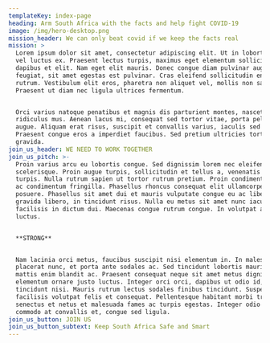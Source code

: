 ```yaml
---
templateKey: index-page
heading: Arm South Africa with the facts and help fight COVID-19
image: /img/hero-desktop.png
mission_header: We can only beat covid if we keep the facts real
mission: >
  Lorem ipsum dolor sit amet, consectetur adipiscing elit. Ut in lobortis justo,
  vel luctus ex. Praesent lectus turpis, maximus eget elementum sollicitudin,
  dapibus et elit. Nam eget elit mauris. Donec congue diam pulvinar augue
  feugiat, sit amet egestas est pulvinar. Cras eleifend sollicitudin enim in
  rutrum. Vestibulum elit eros, pharetra non aliquet vel, mollis non sapien. 
  Praesent ut diam nec ligula ultrices fermentum. 


  Orci varius natoque penatibus et magnis dis parturient montes, nascetur
  ridiculus mus. Aenean lacus mi, consequat sed tortor vitae, porta pellentesque
  augue. Aliquam erat risus, suscipit et convallis varius, iaculis sed velit.
  Praesent congue eros a imperdiet faucibus. Sed pretium ultricies tortor in
  gravida.
join_us_header: WE NEED TO WORK TOGETHER
join_us_pitch: >-
  Proin varius arcu eu lobortis congue. Sed dignissim lorem nec eleifend
  scelerisque. Proin augue turpis, sollicitudin et tellus a, venenatis fringilla
  turpis. Nulla rutrum sapien ut tortor rutrum pretium. Proin condimentum lacus
  ac condimentum fringilla. Phasellus rhoncus consequat elit ullamcorper
  posuere. Phasellus sit amet dui et mauris vulputate congue eu ac libero. Sed a
  gravida libero, in tincidunt risus. Nulla eu metus sit amet nunc iaculis
  facilisis in dictum dui. Maecenas congue rutrum congue. In volutpat a neque ut
  luctus.


  **STRONG**


  Nam lacinia orci metus, faucibus suscipit nisi elementum in. In malesuada
  placerat nunc, et porta ante sodales ac. Sed tincidunt lobortis mauris, quis
  mattis enim blandit ac. Praesent consequat neque sit amet metus dignissim,
  elementum ornare justo luctus. Integer orci orci, dapibus ut odio id, cursus
  tincidunt nisi. Mauris rutrum lectus sodales finibus tincidunt. Suspendisse
  facilisis volutpat felis et consequat. Pellentesque habitant morbi tristique
  senectus et netus et malesuada fames ac turpis egestas. Integer odio justo,
  commodo at convallis et, congue sed ligula.
join_us_button: JOIN US
join_us_button_subtext: Keep South Africa Safe and Smart
---
```

